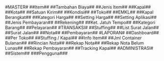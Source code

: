 #MASTER#
##Item##
##Tambahan Biaya##
##Jenis Item##
##Kapal##
##Kota##
##Satuan Kirim##
##Kondisi##
##Toko##
##EMKL##
##Kapal Berangkat##
##Kategori Harga##
##Setting Harga##
##Setting Aplikasi##
##Jenis Pembayaran##
##Rekening##
##Ket. Jatuh Tempo##
##Kategori Barang##
##Pelayaran##
#TRANSAKSI#
##Stuffing##
##List Surat Jalan##
##Surat Jalan##
##Nota##
##Pembayaran##
#LAPORAN#
##Dashboard##
##Per Toko##
##Stuffing / Kapal##
##Info Item##
##Jml Container Bulanan##
##Rincian Nota##
##Rekap Nota##
##Rekap Nota Belum Lunas##
##Rekap Pembayaran##
##Tracking Kapal##
#ADMINISTRASI#
##Sistem##
###Pengguna###